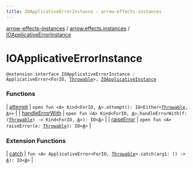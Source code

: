 ```yaml
---
title: IOApplicativeErrorInstance - arrow-effects-instances
---
```


[arrow-effects-instances](../../index.html) / [arrow.effects.instances](../index.html) / [IOApplicativeErrorInstance](./index.html)

# IOApplicativeErrorInstance

`@extension interface IOApplicativeErrorInstance : ApplicativeError<ForIO, `[`Throwable`](https://kotlinlang.org/api/latest/jvm/stdlib/kotlin/-throwable/index.html)`>, `[`IOApplicativeInstance`](../-i-o-applicative-instance/index.html)

### Functions

| [attempt](attempt.html) | `open fun <A> Kind<ForIO, `[`A`](attempt.html#A)`>.attempt(): IO<Either<`[`Throwable`](https://kotlinlang.org/api/latest/jvm/stdlib/kotlin/-throwable/index.html)`, `[`A`](attempt.html#A)`>>` |
| [handleErrorWith](handle-error-with.html) | `open fun <A> Kind<ForIO, `[`A`](handle-error-with.html#A)`>.handleErrorWith(f: (`[`Throwable`](https://kotlinlang.org/api/latest/jvm/stdlib/kotlin/-throwable/index.html)`) -> Kind<ForIO, `[`A`](handle-error-with.html#A)`>): IO<`[`A`](handle-error-with.html#A)`>` |
| [raiseError](raise-error.html) | `open fun <A> raiseError(e: `[`Throwable`](https://kotlinlang.org/api/latest/jvm/stdlib/kotlin/-throwable/index.html)`): IO<`[`A`](raise-error.html#A)`>` |

### Extension Functions

| [catch](../../arrow.effects.instances.io.applicative-error/arrow.typeclasses.-applicative-error/catch.html) | `fun <A> ApplicativeError<ForIO, `[`Throwable`](https://kotlinlang.org/api/latest/jvm/stdlib/kotlin/-throwable/index.html)`>.catch(arg1: () -> `[`A`](../../arrow.effects.instances.io.applicative-error/arrow.typeclasses.-applicative-error/catch.html#A)`): IO<`[`A`](../../arrow.effects.instances.io.applicative-error/arrow.typeclasses.-applicative-error/catch.html#A)`>` |

